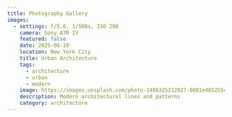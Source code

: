 ```yaml
---
title: Photography Gallery
images:
  - settings: f/5.6, 1/500s, ISO 200
    camera: Sony A7R IV
    featured: false
    date: 2025-06-10
    location: New York City
    title: Urban Architecture
    tags:
      - architecture
      - urban
      - modern
    image: https://images.unsplash.com/photo-1486325212027-8081e485255e?w=800&h=600&fit=crop
    description: Modern architectural lines and patterns
    category: architecture
---
```

